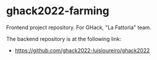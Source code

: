 # ghack2022-farming

Frontend project repository. For GHack, "La Fattoria" team.

The backend repository is at the following link:
* https://github.com/ghack2022-luisloureiro/ghack2022
